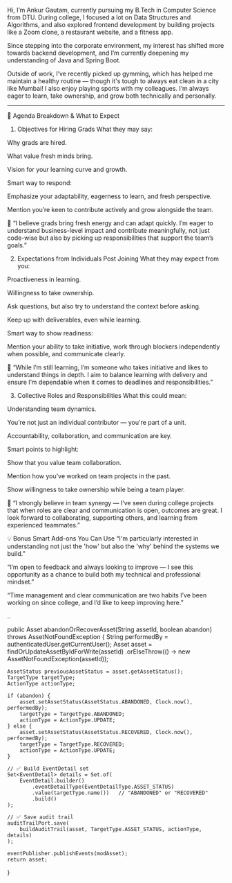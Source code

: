 Hi, I’m Ankur Gautam, currently pursuing my B.Tech in Computer Science from DTU.
During college, I focused a lot on Data Structures and Algorithms, and also explored frontend development by building projects like a Zoom clone, a restaurant website, and a fitness app.

Since stepping into the corporate environment, my interest has shifted more towards backend development, and I’m currently deepening my understanding of Java and Spring Boot.

Outside of work, I’ve recently picked up gymming, which has helped me maintain a healthy routine — though it's tough to always eat clean in a city like Mumbai! I also enjoy playing sports with my colleagues.
I’m always eager to learn, take ownership, and grow both technically and personally.

--------------------------------------

🔹 Agenda Breakdown & What to Expect
1. Objectives for Hiring Grads
What they may say:

Why grads are hired.

What value fresh minds bring.

Vision for your learning curve and growth.

Smart way to respond:

Emphasize your adaptability, eagerness to learn, and fresh perspective.

Mention you’re keen to contribute actively and grow alongside the team.

💬 “I believe grads bring fresh energy and can adapt quickly. I’m eager to understand business-level impact and contribute meaningfully, not just code-wise but also by picking up responsibilities that support the team’s goals.”

2. Expectations from Individuals Post Joining
What they may expect from you:

Proactiveness in learning.

Willingness to take ownership.

Ask questions, but also try to understand the context before asking.

Keep up with deliverables, even while learning.

Smart way to show readiness:

Mention your ability to take initiative, work through blockers independently when possible, and communicate clearly.

💬 “While I’m still learning, I’m someone who takes initiative and likes to understand things in depth. I aim to balance learning with delivery and ensure I’m dependable when it comes to deadlines and responsibilities.”

3. Collective Roles and Responsibilities
What this could mean:

Understanding team dynamics.

You’re not just an individual contributor — you're part of a unit.

Accountability, collaboration, and communication are key.

Smart points to highlight:

Show that you value team collaboration.

Mention how you’ve worked on team projects in the past.

Show willingness to take ownership while being a team player.

💬 “I strongly believe in team synergy — I’ve seen during college projects that when roles are clear and communication is open, outcomes are great. I look forward to collaborating, supporting others, and learning from experienced teammates.”

💡 Bonus Smart Add-ons You Can Use
“I'm particularly interested in understanding not just the 'how' but also the 'why' behind the systems we build.”

“I’m open to feedback and always looking to improve — I see this opportunity as a chance to build both my technical and professional mindset.”

“Time management and clear communication are two habits I’ve been working on since college, and I’d like to keep improving here.”






..



public Asset abandonOrRecoverAsset(String assetId, boolean abandon) throws AssetNotFoundException {
    String performedBy = authenticatedUser.getCurrentUser();
    Asset asset = findOrUpdateAssetByIdForWrite(assetId)
        .orElseThrow(() -> new AssetNotFoundException(assetId));

    AssetStatus previousAssetStatus = asset.getAssetStatus();
    TargetType targetType;
    ActionType actionType;

    if (abandon) {
        asset.setAssetStatus(AssetStatus.ABANDONED, Clock.now(), performedBy);
        targetType = TargetType.ABANDONED;
        actionType = ActionType.UPDATE;
    } else {
        asset.setAssetStatus(AssetStatus.RECOVERED, Clock.now(), performedBy);
        targetType = TargetType.RECOVERED;
        actionType = ActionType.UPDATE;
    }

    // ✅ Build EventDetail set
    Set<EventDetail> details = Set.of(
        EventDetail.builder()
            .eventDetailType(EventDetailType.ASSET_STATUS)
            .value(targetType.name())   // "ABANDONED" or "RECOVERED"
            .build()
    );

    // ✅ Save audit trail
    auditTrailPort.save(
        buildAuditTrail(asset, TargetType.ASSET_STATUS, actionType, details)
    );

    eventPublisher.publishEvents(modAsset);
    return asset;
}
